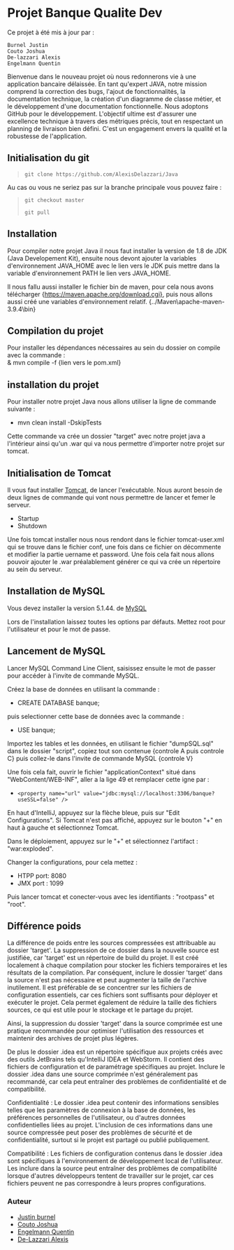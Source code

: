 # Projet Banque Qualite Dev

Ce projet à été mis à jour par :
    
    Burnel Justin
    Couto Joshua
    De-lazzari Alexis
    Engelmann Quentin

Bienvenue dans le nouveau projet où nous redonnerons vie à une application bancaire délaissée. En tant qu'expert JAVA, notre mission comprend la correction des bugs, l'ajout de fonctionnalités, la documentation technique, la création d'un diagramme de classe métier, et le développement d'une documentation fonctionnelle. Nous adoptons GitHub pour le développement. L'objectif ultime est d'assurer une excellence technique à travers des métriques précis, tout en respectant un planning de livraison bien défini. C'est un engagement envers la qualité et la robustesse de l'application.



## Initialisation du git 

> `git clone https://github.com/AlexisDelazzari/Java`

Au cas ou vous ne seriez pas sur la branche principale vous pouvez faire :
> `git checkout master `
> 
>
> `git pull ` 

## Installation  

Pour compiler notre projet Java il nous faut installer la version de 1.8 de JDK (Java Developement Kit), 
ensuite nous devont ajouter la variables d'environnement JAVA_HOME avec le lien vers le JDK puis mettre dans la variable d'environnement PATH le lien vers JAVA_HOME.

Il nous fallu aussi installer le fichier bin de maven, pour cela nous avons télécharger {https://maven.apache.org/download.cgi}, puis nous allons aussi créé une variables d'environnement relatif. {../Maven\apache-maven-3.9.4\bin}

## Compilation du projet 

Pour installer les dépendances nécessaires au sein du dossier on compile avec la commande :  
& mvn compile -f {lien vers le pom.xml}

## installation du projet

Pour installer notre projet Java nous allons utiliser la ligne de commande suivante : 
- mvn clean install -DskipTests

Cette commande va crée un dossier "target" avec notre projet java a l'intérieur ainsi qu'un .war qui va nous permettre d'importer notre projet sur tomcat.

## Initialisation de Tomcat

Il vous faut installer [Tomcat](https://tomcat.apache.org/download-90.cgi), de lancer l'exécutable. Nous auront besoin de deux lignes de commande qui vont nous permettre de lancer et femer le serveur.

- Startup 
- Shutdown 

Une fois tomcat installer nous nous rendont dans le fichier tomcat-user.xml qui se trouve dans le fichier conf, une fois dans ce fichier on décommente et modifier la partie uername et password. Une fois cela fait nous allons pouvoir ajouter le .war préalablement générer ce qui va crée un répertoire au sein du serveur.

## Installation de MySQL 

Vous devez installer la version 5.1.44. de [MySQL](https://downloads.mysql.com/archives/community/)

Lors de l'installation laissez toutes les options par défauts. Mettez root pour l'utilisateur et pour le mot de passe.

## Lancement de MySQL 

Lancer MySQL Command Line Client, saisissez ensuite le mot de passer pour accéder à l'invite de commande MySQL.

Créez la base de données en utilisant la commande : 

- CREATE DATABASE banque;

puis selectionner cette base de données avec la commande : 

- USE banque; 

Importez les tables et les données, en utilisant le fichier "dumpSQL.sql" dans le dossier "script", copiez tout son contenue {controle A puis controle C} puis collez-le dans l'invite de commande MySQL {controle V} 

Une fois cela fait, ouvrir le fichier "applicationContext" situé dans "WebContent/WEB-INF", aller a la lige 49 et remplacer cette igne par : 

- `<property name="url" value="jdbc:mysql://localhost:3306/banque?useSSL=false" />` 

En haut d'IntelliJ, appuyez sur la flèche bleue, puis sur "Edit Configurations".
Si Tomcat n'est pas affiché, appuyez sur le bouton "+" en haut à gauche et sélectionnez Tomcat.

Dans le déploiement, appuyez sur le "+" et sélectionnez l'artifact : "war:exploded".

Changer la configurations, pour cela mettez : 

- HTPP port: 8080 
- JMX port : 1099

Puis lancer tomcat et conecter-vous avec les identifiants : "rootpass" et "root".

## Différence poids

La différence de poids entre les sources compressées est attribuable au dossier 'target'. La suppression de ce dossier dans la nouvelle source est justifiée, car 'target' est un répertoire de build du projet. Il est créé localement à chaque compilation pour stocker les fichiers temporaires et les résultats de la compilation. Par conséquent, inclure le dossier 'target' dans la source n'est pas nécessaire et peut augmenter la taille de l'archive inutilement. Il est préférable de se concentrer sur les fichiers de configuration essentiels, car ces fichiers sont suffisants pour déployer et exécuter le projet. Cela permet également de réduire la taille des fichiers sources, ce qui est utile pour le stockage et le partage du projet.

Ainsi, la suppression du dossier 'target' dans la source comprimée est une pratique recommandée pour optimiser l'utilisation des ressources et maintenir des archives de projet plus légères.

De plus le dossier .idea est un répertoire spécifique aux projets créés avec des outils JetBrains tels qu'IntelliJ IDEA et WebStorm. Il contient des fichiers de configuration et de paramétrage spécifiques au projet. Inclure le dossier .idea dans une source comprimée n'est généralement pas recommandé, car cela peut entraîner des problèmes de confidentialité et de compatibilité.

Confidentialité : Le dossier .idea peut contenir des informations sensibles telles que les paramètres de connexion à la base de données, les préférences personnelles de l'utilisateur, ou d'autres données confidentielles liées au projet. L'inclusion de ces informations dans une source compressée peut poser des problèmes de sécurité et de confidentialité, surtout si le projet est partagé ou publié publiquement.

Compatibilité : Les fichiers de configuration contenus dans le dossier .idea sont spécifiques à l'environnement de développement local de l'utilisateur. Les inclure dans la source peut entraîner des problèmes de compatibilité lorsque d'autres développeurs tentent de travailler sur le projet, car ces fichiers peuvent ne pas correspondre à leurs propres configurations.

### Auteur

- [Justin burnel](https://www.github.com/Dakuken)
- [Couto Joshua](https://github.com/Narga1299)
- [Engelmann Quentin](https://github.com/Yahzog)
- [De-Lazzari Alexis](https://github.com/AlexisDelazzari)





